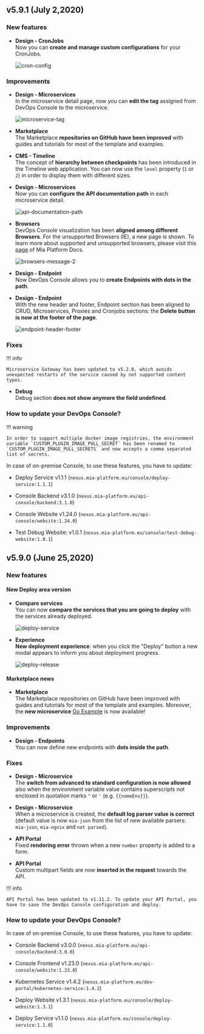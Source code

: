 ## v5.9.1 (July 2,2020)

### New features

* **Design - CronJobs**        
    Now you can **create and manage custom configurations** for your CronJobs.

    ![cron-config](img/cron-config.png)

### Improvements

* **Design - Microservices**        
    In the microservice detail page, now you can **edit the tag** assigned from DevOps Console to the microservice. 
    
    ![microservice-tag](img/microservice-tag.png)

* **Marketplace**          
    The Marketplace **repositories on GitHub have been improved** with guides and tutorials for most of the template and examples. 

* **CMS - Timeline**        
    The concept of **hierarchy between checkpoints** has been introduced in the Timeline web application. You can now use the `level` property (`1` or `2`) in order to display them with different sizes.

* **Design - Microservices**        
    Now you can **configure the API documentation path** in each microservice detail.

    ![api-documentation-path](img/api-documentation-path.png)

* **Browsers**        
    DevOps Console visualization has been **aligned among different Browsers**. For the unsupported Browsers (IE), a new page is shown. To learn more about supported and unsupported browsers, please visit this [page](https://docs.mia-platform.eu/info/supported-browsers/) of Mia Platform Docs.

    ![browsers-message-2](img/browsers-message-2.png)

* **Design - Endpoint**        
    Now DevOps Console allows you to **create Endpoints with dots in the path**. 

* **Design - Endpoint**        
    With the new header and footer, Endpoint section has been aligned to CRUD, Microservices, Proxies and Cronjobs sections: the **Delete button is now at the footer of the page**.

    ![endpoint-header-footer](img/endpoint-header-footer.png)
    
### Fixes

!!! info

    Microservice Gateway has been updated to v5.2.0, which avoids unexpected restarts of the service caused by not supported content types.

* **Debug**      
    Debug section **does not show anymore the field undefined**.

### How to update your DevOps Console?

!!! warning

    In order to support multiple docker image registries, the environment variable `CUSTOM_PLUGIN_IMAGE_PULL_SECRET` has been renamed to `CUSTOM_PLUGIN_IMAGE_PULL_SECRETS` and now accepts a comma separated list of secrets.

In case of on-premise Console, to use these features, you have to update:

* Deploy Service v1.1.1 (`nexus.mia-platform.eu/console/deploy-service:1.1.1`) 

* Console Backend v3.1.0 (`nexus.mia-platform.eu/api-console/backend:3.1.0`)

* Console Website v1.24.0 (`nexus.mia-platform.eu/api-console/website:1.24.0`) 

* Test Debug Website: v1.0.1 (`nexus.mia-platform.eu/console/test-debug-website:1.0.1`) 


## v5.9.0 (June 25,2020)

### New features

#### New Deploy area version

* **Compare services**        
    You can now **compare the services that you are going to deploy** with the services already deployed.

    ![deploy-service](img/deploy-service.png)

* **Experience**       
    **New deployment experience**: when you click the "Deploy" button a new modal appears to inform you about deployment progress.

    ![deploy-release](img/deploy-release.png)


#### Marketplace news

* **Marketplace**      
    The Marketplace repositories on GitHub have been improved with guides and tutorials for most of the template and examples. Moreover, the **new microservice** [Go Example](https://github.com/mia-platform-marketplace/Go-Hello-World-Microservice-Example/blob/master/README.md) is now available!

### Improvements

* **Design - Endpoints**      
    You can now define new endpoints with **dots inside the path**.

### Fixes

* **Design - Microservice**      
    The **switch from advanced to standard configuration is now allowed** also when the environment variable value contains superscripts not enclosed in quotation marks `"` or `'` (e.g. `{{nomeEnv}}`).

* **Design - Microservice**      
    When a microservice is created, the **default log parser value is correct** (default value is now `mia-json` from the list of new available parsers: `mia-json`, `mia-ngnix` and `not parsed`).

* **API Portal**      
    Fixed **rendering error** thrown when a new `number` property is added to a form.

* **API Portal**   
    Custom multipart fields are now **inserted in the request** towards the API.

!!! info

    API Portal has been updated to v1.11.2. To update your API Portal, you have to save the DevOps Console configuration and deploy.


### How to update your DevOps Console?

In case of on-premise Console, to use these features, you have to update:

* Console Backend v3.0.0 (`nexus.mia-platform.eu/api-console/backend:3.0.0`)          

* Console Frontend v1.23.0 (`nexus.mia-platform.eu/api-console/website:1.23.0`)       

* Kubernetes Service v1.4.2 (`nexus.mia-platform.eu/dev-portal/kubernetes-service:1.4.2`)    

* Deploy Website v1.3.1 (`nexus.mia-platform.eu/console/deploy-website:1.3.1`)       
       
* Deploy Service v1.1.0 (`nexus.mia-platform.eu/console/deploy-service:1.1.0`)          

